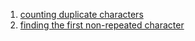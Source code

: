 1. [counting duplicate characters](Counting_Duplicate_Characters.java)
2. [finding the first non-repeated character](Finding_the_first_non_repeated_character.java)

